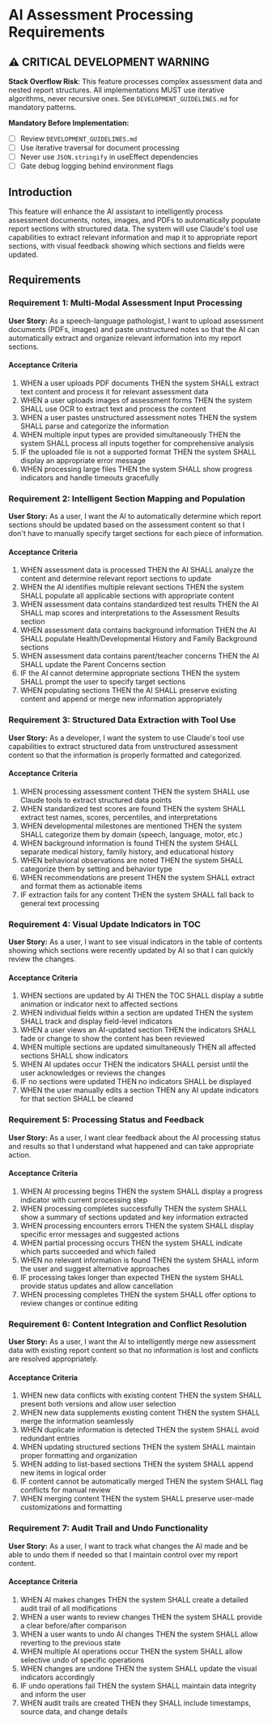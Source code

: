 # AI Assessment Processing Requirements

## ⚠️ CRITICAL DEVELOPMENT WARNING

**Stack Overflow Risk**: This feature processes complex assessment data and nested report structures. All implementations MUST use iterative algorithms, never recursive ones. See `DEVELOPMENT_GUIDELINES.md` for mandatory patterns.

**Mandatory Before Implementation:**
- [ ] Review `DEVELOPMENT_GUIDELINES.md` 
- [ ] Use iterative traversal for document processing
- [ ] Never use `JSON.stringify` in useEffect dependencies
- [ ] Gate debug logging behind environment flags

## Introduction

This feature will enhance the AI assistant to intelligently process assessment documents, notes, images, and PDFs to automatically populate report sections with structured data. The system will use Claude's tool use capabilities to extract relevant information and map it to appropriate report sections, with visual feedback showing which sections and fields were updated.

## Requirements

### Requirement 1: Multi-Modal Assessment Input Processing

**User Story:** As a speech-language pathologist, I want to upload assessment documents (PDFs, images) and paste unstructured notes so that the AI can automatically extract and organize relevant information into my report sections.

#### Acceptance Criteria

1. WHEN a user uploads PDF documents THEN the system SHALL extract text content and process it for relevant assessment data
2. WHEN a user uploads images of assessment forms THEN the system SHALL use OCR to extract text and process the content
3. WHEN a user pastes unstructured assessment notes THEN the system SHALL parse and categorize the information
4. WHEN multiple input types are provided simultaneously THEN the system SHALL process all inputs together for comprehensive analysis
5. IF the uploaded file is not a supported format THEN the system SHALL display an appropriate error message
6. WHEN processing large files THEN the system SHALL show progress indicators and handle timeouts gracefully

### Requirement 2: Intelligent Section Mapping and Population

**User Story:** As a user, I want the AI to automatically determine which report sections should be updated based on the assessment content so that I don't have to manually specify target sections for each piece of information.

#### Acceptance Criteria

1. WHEN assessment data is processed THEN the AI SHALL analyze the content and determine relevant report sections to update
2. WHEN the AI identifies multiple relevant sections THEN the system SHALL populate all applicable sections with appropriate content
3. WHEN assessment data contains standardized test results THEN the AI SHALL map scores and interpretations to the Assessment Results section
4. WHEN assessment data contains background information THEN the AI SHALL populate Health/Developmental History and Family Background sections
5. WHEN assessment data contains parent/teacher concerns THEN the AI SHALL update the Parent Concerns section
6. IF the AI cannot determine appropriate sections THEN the system SHALL prompt the user to specify target sections
7. WHEN populating sections THEN the AI SHALL preserve existing content and append or merge new information appropriately

### Requirement 3: Structured Data Extraction with Tool Use

**User Story:** As a developer, I want the system to use Claude's tool use capabilities to extract structured data from unstructured assessment content so that the information is properly formatted and categorized.

#### Acceptance Criteria

1. WHEN processing assessment content THEN the system SHALL use Claude tools to extract structured data points
2. WHEN standardized test scores are found THEN the system SHALL extract test names, scores, percentiles, and interpretations
3. WHEN developmental milestones are mentioned THEN the system SHALL categorize them by domain (speech, language, motor, etc.)
4. WHEN background information is found THEN the system SHALL separate medical history, family history, and educational history
5. WHEN behavioral observations are noted THEN the system SHALL categorize them by setting and behavior type
6. WHEN recommendations are present THEN the system SHALL extract and format them as actionable items
7. IF extraction fails for any content THEN the system SHALL fall back to general text processing

### Requirement 4: Visual Update Indicators in TOC

**User Story:** As a user, I want to see visual indicators in the table of contents showing which sections were recently updated by AI so that I can quickly review the changes.

#### Acceptance Criteria

1. WHEN sections are updated by AI THEN the TOC SHALL display a subtle animation or indicator next to affected sections
2. WHEN individual fields within a section are updated THEN the system SHALL track and display field-level indicators
3. WHEN a user views an AI-updated section THEN the indicators SHALL fade or change to show the content has been reviewed
4. WHEN multiple sections are updated simultaneously THEN all affected sections SHALL show indicators
5. WHEN AI updates occur THEN the indicators SHALL persist until the user acknowledges or reviews the changes
6. IF no sections were updated THEN no indicators SHALL be displayed
7. WHEN the user manually edits a section THEN any AI update indicators for that section SHALL be cleared

### Requirement 5: Processing Status and Feedback

**User Story:** As a user, I want clear feedback about the AI processing status and results so that I understand what happened and can take appropriate action.

#### Acceptance Criteria

1. WHEN AI processing begins THEN the system SHALL display a progress indicator with current processing step
2. WHEN processing completes successfully THEN the system SHALL show a summary of sections updated and key information extracted
3. WHEN processing encounters errors THEN the system SHALL display specific error messages and suggested actions
4. WHEN partial processing occurs THEN the system SHALL indicate which parts succeeded and which failed
5. WHEN no relevant information is found THEN the system SHALL inform the user and suggest alternative approaches
6. IF processing takes longer than expected THEN the system SHALL provide status updates and allow cancellation
7. WHEN processing completes THEN the system SHALL offer options to review changes or continue editing

### Requirement 6: Content Integration and Conflict Resolution

**User Story:** As a user, I want the AI to intelligently merge new assessment data with existing report content so that no information is lost and conflicts are resolved appropriately.

#### Acceptance Criteria

1. WHEN new data conflicts with existing content THEN the system SHALL present both versions and allow user selection
2. WHEN new data supplements existing content THEN the system SHALL merge the information seamlessly
3. WHEN duplicate information is detected THEN the system SHALL avoid redundant entries
4. WHEN updating structured sections THEN the system SHALL maintain proper formatting and organization
5. WHEN adding to list-based sections THEN the system SHALL append new items in logical order
6. IF content cannot be automatically merged THEN the system SHALL flag conflicts for manual review
7. WHEN merging content THEN the system SHALL preserve user-made customizations and formatting

### Requirement 7: Audit Trail and Undo Functionality

**User Story:** As a user, I want to track what changes the AI made and be able to undo them if needed so that I maintain control over my report content.

#### Acceptance Criteria

1. WHEN AI makes changes THEN the system SHALL create a detailed audit trail of all modifications
2. WHEN a user wants to review changes THEN the system SHALL provide a clear before/after comparison
3. WHEN a user wants to undo AI changes THEN the system SHALL allow reverting to the previous state
4. WHEN multiple AI operations occur THEN the system SHALL allow selective undo of specific operations
5. WHEN changes are undone THEN the system SHALL update the visual indicators accordingly
6. IF undo operations fail THEN the system SHALL maintain data integrity and inform the user
7. WHEN audit trails are created THEN they SHALL include timestamps, source data, and change details